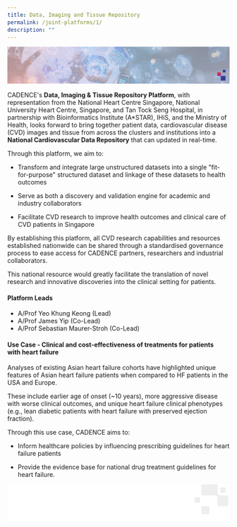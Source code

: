 ```yaml
---
title: Data, Imaging and Tissue Repository
permalink: /joint-platforms/1/
description: ""
---
```

![](/images/Banners/cover_banner%20-%20platform%201.png)

CADENCE's **Data, Imaging & Tissue Repository Platform**, with representation from the National Heart Centre Singapore, National University Heart Centre, Singapore, and Tan Tock Seng Hospital, in partnership with Bioinformatics Institute (A\*STAR), IHiS, and the Ministry of Health, looks forward to bring together patient data, cardiovascular disease (CVD) images and tissue from across the clusters and institutions into a **National Cardiovascular Data Repository** that can updated in real-time.

Through this platform, we aim to:

*   Transform and integrate large unstructured datasets into a single "fit-for-purpose" structured dataset and linkage of these datasets to health outcomes
    
*   Serve as both a discovery and validation engine for academic and industry collaborators
    
*   Facilitate CVD research to improve health outcomes and clinical care of CVD patients in Singapore
    
By establishing this platform, all CVD research capabilities and resources established nationwide can be shared through a standardised governance process to ease access for CADENCE partners, researchers and industrial collaborators. 

This national resource would greatly facilitate the translation of novel research and innovative discoveries into the clinical setting for patients.

#### **Platform Leads**

* A/Prof Yeo Khung Keong (Lead)
* A/Prof James Yip (Co-Lead)
* A/Prof Sebastian Maurer-Stroh (Co-Lead)

#### **Use Case - Clinical and cost-effectiveness of treatments for patients with heart failure**

Analyses of existing Asian heart failure cohorts have highlighted unique features of Asian heart failure patients when compared to HF patients in the USA and Europe. 

These include earlier age of onset (~10 years), more aggressive disease with worse clinical outcomes, and unique heart failure clinical phenotypes (e.g., lean diabetic patients with heart failure with preserved ejection fraction).
    
Through this use case, CADENCE aims to: 

*   Inform healthcare policies by influencing prescribing guidelines for heart failure patients  

*   Provide the evidence base for national drug treatment guidelines for heart failure.

![](/images/Banners/cover_page%20footer.png)